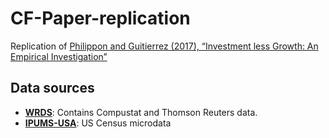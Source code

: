 # CF-Paper-replication
Replication of [Philippon and Guitierrez (2017), “Investment less Growth: An Empirical Investigation”](https://www.brookings.edu/wp-content/uploads/2017/09/2_gutierrezphilippon.pdf)

## Data sources

- [**WRDS**](https://wrds-web.wharton.upenn.edu/wrds/): Contains Compustat and Thomson Reuters data.
- [**IPUMS-USA**](https://usa.ipums.org/usa/): US Census microdata
